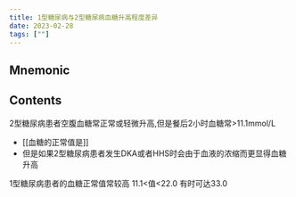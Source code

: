 ```yaml
---
title: 1型糖尿病与2型糖尿病血糖升高程度差异
date: 2023-02-28
tags: [""]
--- 
```


## Mnemonic

## Contents

2型糖尿病患者空腹血糖常正常或轻微升高,但是餐后2小时血糖常>11.1mmol/L
- [[血糖的正常值是]]
- 但是如果2型糖尿病患者发生DKA或者HHS时会由于血液的浓缩而更显得血糖升高

1型糖尿病患者的血糖正常值常较高 11.1<值<22.0 有时可达33.0

